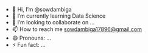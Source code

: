 - 👋 Hi, I’m @sowdambiga
- 🌱 I’m currently learning Data Science
- 💞️ I’m looking to collaborate on ...
- 📫 How to reach me sowdambiga17896@gmail.com
- 😄 Pronouns: ...
- ⚡ Fun fact: ...

<!---
sowdambiga/sowdambiga is a ✨ special ✨ repository because its `README.md` (this file) appears on your GitHub profile.
You can click the Preview link to take a look at your changes.
--->
